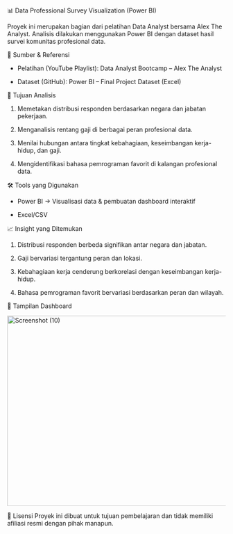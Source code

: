 📊 Data Professional Survey Visualization (Power BI)

Proyek ini merupakan bagian dari pelatihan Data Analyst bersama Alex The Analyst.
Analisis dilakukan menggunakan Power BI dengan dataset hasil survei komunitas profesional data.

📂 Sumber & Referensi

- Pelatihan (YouTube Playlist): Data Analyst Bootcamp – Alex The Analyst

- Dataset (GitHub): Power BI – Final Project Dataset (Excel)

🎯 Tujuan Analisis

1. Memetakan distribusi responden berdasarkan negara dan jabatan pekerjaan.

2. Menganalisis rentang gaji di berbagai peran profesional data.

3. Menilai hubungan antara tingkat kebahagiaan, keseimbangan kerja-hidup, dan gaji.

4. Mengidentifikasi bahasa pemrograman favorit di kalangan profesional data.

🛠 Tools yang Digunakan

- Power BI → Visualisasi data & pembuatan dashboard interaktif

- Excel/CSV 

📈 Insight yang Ditemukan

1. Distribusi responden berbeda signifikan antar negara dan jabatan.

2. Gaji bervariasi tergantung peran dan lokasi.

3. Kebahagiaan kerja cenderung berkorelasi dengan keseimbangan kerja-hidup.

4. Bahasa pemrograman favorit bervariasi berdasarkan peran dan wilayah.

📸 Tampilan Dashboard

<img width="750" height="438" alt="Screenshot (10)" src="https://github.com/user-attachments/assets/8bb1d425-493d-4055-9cae-8627a1ab2643" />


📜 Lisensi
Proyek ini dibuat untuk tujuan pembelajaran dan tidak memiliki afiliasi resmi dengan pihak manapun.
